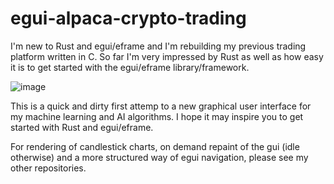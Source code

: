 # egui-alpaca-crypto-trading

I'm new to Rust and egui/eframe and I'm rebuilding my previous trading platform written in C. So far I'm very impressed by Rust as well as how easy it is to get started with the egui/eframe library/framework.

![image](https://user-images.githubusercontent.com/35302283/208320967-303fbd23-9f56-476d-878d-479bbcd4d0d8.png)

This is a quick and dirty first attemp to a new graphical user interface for my machine learning and AI algorithms. I hope it may inspire you to get started with Rust and egui/eframe.

For rendering of candlestick charts, on demand repaint of the gui (idle otherwise) and a more structured way of egui navigation, please see my other repositories.

